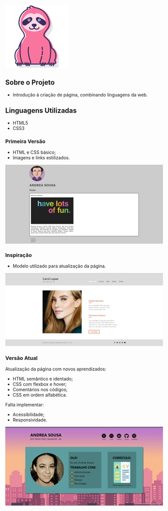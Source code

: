 <img src="./files/sloth.svg" width="200" align-item="center">

## Sobre o Projeto

- Introdução à criação de página, combinando linguagens da web.

## Linguagens Utilizadas

+ HTML5
+ CSS3

### Primeira Versão

- HTML e CSS básico;
- Imagens e links estilizados.

<img src="./files/antes.jpg" width="500">

### Inspiração

- Modelo utilizado para atualização da página.

<img src="./files/inspiração.jpg" width="500">


### Versão Atual

Atualização da página com novos aprendizados:
- HTML semântico e identado;
- CSS com flexbox e hover;
- Comentários nos códigos;
- CSS em ordem alfabética.

Falta implementar:
- Acessibilidade;
- Responsividade.

<img src="./files/depois.jpg" alt="" width="500">